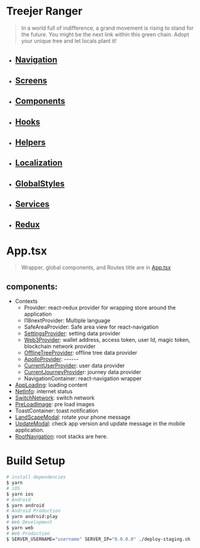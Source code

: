 # Treejer Ranger

> In a world full of indifference, a grand movement is rising to stand for the future. You might be the next link within this green chain. Adopt your unique tree and let locals plant it!

- ## [Navigation](./src/navigation)
- ## [Screens](./src/screens)
- ## [Components](./src/components)
- ## [Hooks](./src/utilities/hooks)
- ## [Helpers](./src/utilities/helpers)
- ## [Localization](./src/localization)
- ## [GlobalStyles](./src/constants)
- ## [Services](./src/services)
- ## [Redux](./src/redux)

# App.tsx

> Wrapper, global components, and Routes title are in [App.tsx](./App.tsx)

## components:

- Contexts
  - Provider: react-redux provider for wrapping store around the application
  - I18nextProvider: Multiple language
  - SafeAreaProvider: Safe area view for react-navigation
  - [SettingsProvider](./src/services): setting data provider
  - [Web3Provider](./src/services): wallet address, access token, user Id, magic token, blockchain network provider
  - [OfflineTreeProvider](/src/utilities/hooks): offline tree data provider
  - [ApolloProvider](./src/services): ------
  - [CurrentUserProvider](./src/services): user data provider
  - [CurrentJourneyProvide](./src/services)r: journey data provider
  - NavigationContainer: react-navigation wrapper
- [AppLoading](./src/components/AppLoading): loading content
- [NetInfo](./src/components/NetInfo): internet status
- [SwitchNetwork](./src/components/SwitchNetwork): switch network
- [PreLoadImage](./src/components/PreloadImage): pre load images
- ToastContainer: toast notification
- [LandScapeModal](./src/components/LandScapeModal): rotate your phone message
- [UpdateModal](./src/components/UpdateModal): check app version and update message in the mobile application.
- [RootNavigation](./src/navigation/README.md): root stacks are here.

# Build Setup

```bash
# install dependencies
$ yarn
# iOS
$ yarn ios
# Android
$ yarn android
# Android Production
$ yarn android:play
# Web Development
$ yarn web
# Web Production
$ SERVER_USERNAME="username" SERVER_IP="0.0.0.0" ./deploy-staging.sh

```
